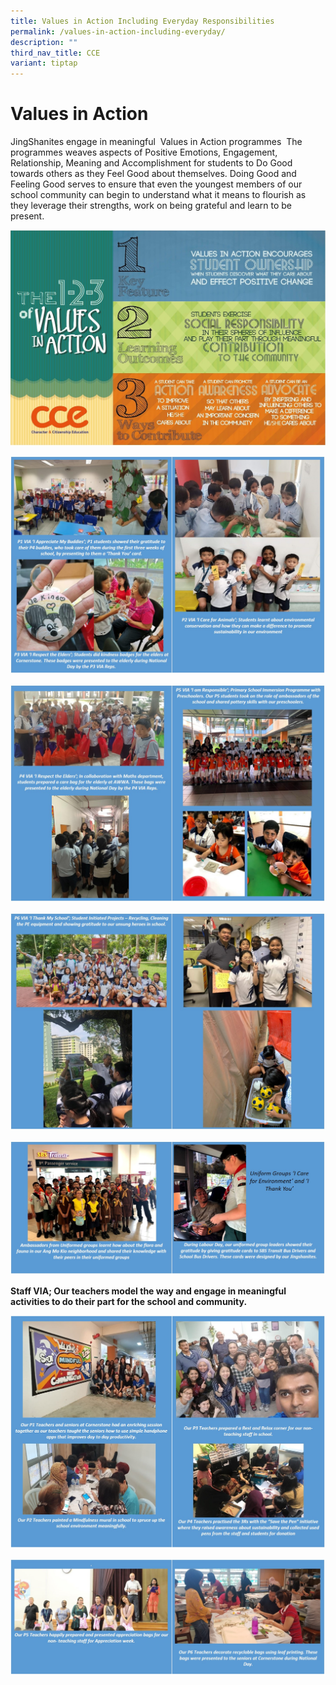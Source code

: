 ```yaml
---
title: Values in Action Including Everyday Responsibilities
permalink: /values-in-action-including-everyday/
description: ""
third_nav_title: CCE
variant: tiptap
---
```

# **Values in Action**

JingShanites engage in meaningful  Values in Action programmes  The programmes weaves aspects of Positive Emotions, Engagement, Relationship, Meaning and Accomplishment for students to Do Good towards others as they Feel Good about themselves. Doing Good and Feeling Good serves to ensure that even the youngest members of our school community can begin to understand what it means to flourish as they leverage their strengths, work on being grateful and learn to be present.

![](/images/Pic%204.jpg)

![](/images/Group%20VIA%20P1to3.jpg)

![](/images/Group%20VIA%20P4%20and%205.jpg)

![](/images/Group%20VIA%20P6.jpg)

![](/images/Group%20VIA%20Uniform%20amended.jpg)

**Staff VIA; Our teachers model the way and engage in meaningful activities to do their part for the school and community.**

![](/images/Group%20Teachers%201%20to%204%20amended.jpg)

![](/images/Group%20Teachers%202.jpg)